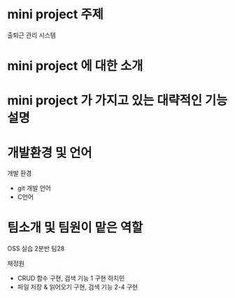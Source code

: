 # mini project 주제
출퇴근 관리 시스템

# mini project 에 대한 소개


# mini project 가 가지고 있는 대략적인 기능 설명

# 개발환경 및 언어
개발 환경
- git
개발 언어 
- C언어
# 팀소개 및 팀원이 맡은 역할
OSS 실습 2분반 팀28

채정원
- CRUD 함수 구현, 검색 기능 1 구현
하지민
- 파일 저장 & 읽어오기 구현, 검색 기능 2-4 구현
